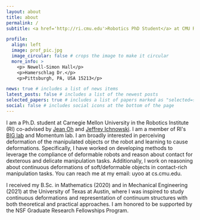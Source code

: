 ```yaml
---
layout: about
title: about
permalink: /
subtitle: <a href='http://ri.cmu.edu'>Robotics PhD Student</a> at CMU RI

profile:
  align: left
  image: prof_pic.jpg
  image_circular: false # crops the image to make it circular
  more_info: >
    <p> Newell-Simon Hall</p>
    <p>Hamerschlag Dr.</p>
    <p>Pittsburgh, PA, USA 15213</p>

news: true # includes a list of news items
latest_posts: false # includes a list of the newest posts
selected_papers: true # includes a list of papers marked as "selected={true}"
social: false # includes social icons at the bottom of the page
---
```


I am a Ph.D. student at Carnegie Mellon University in the Robotics Institute (RI) co-advised by [Jean Oh](https://www.ri.cmu.edu/ri-faculty/jean-hyaejin-oh/) and [Jeffrey Ichnowski](https://ichnow.ski/). I am a member of RI's [BIG lab](https://cmubig.github.io/) and Momentum lab.  I am broadly interested in perceiving deformation of the manipulated objects or the robot and learning to cause deformations. Specifically, I have worked on developing methods to leverage the compliance of deformable robots and reason about contact for dexterous and delicate manipulation tasks. Additionally, I work on reasoning about continuous deformations of soft/deformable objects in contact-rich manipulation tasks. You can reach me at my email: uyoo at cs.cmu.edu.

I received my B.Sc. in Mathematics (2020) and in Mechanical Engineering (2021) at the University of Texas at Austin, where I was inspired to study continuous deformations and representation of continuum structures with both theoretical and practical approaches. I am honored to be supported by the NSF Graduate Research Fellowships Program.

